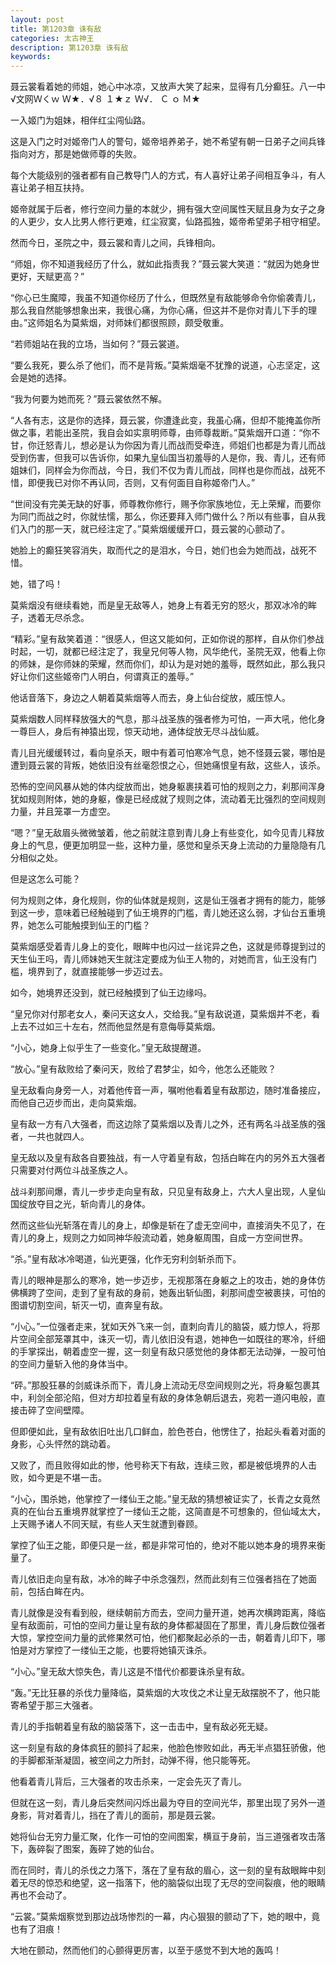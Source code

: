 ```yaml
---
layout: post
title: 第1203章 诛有敌
categories: 太古神王
description: 第1203章 诛有敌
keywords:
---
```


聂云裳看着她的师姐，她心中冰凉，又放声大笑了起来，显得有几分癫狂。八一中√文网Ｗくｗ Ｗ★．√８ １★ｚ Ｗ√． Ｃ ｏ Ｍ★

一入姬门为姐妹，相伴红尘闯仙路。

这是入门之时对姬帝门人的警句，姬帝培养弟子，她不希望有朝一日弟子之间兵锋指向对方，那是她做师尊的失败。

每个大能级别的强者都有自己教导门人的方式，有人喜好让弟子间相互争斗，有人喜让弟子相互扶持。

姬帝就属于后者，修行空间力量的本就少，拥有强大空间属性天赋且身为女子之身的人更少，女人比男人修行更难，红尘寂寞，仙路孤独，姬帝希望弟子相守相望。

然而今日，圣院之中，聂云裳和青儿之间，兵锋相向。

“师姐，你不知道我经历了什么，就如此指责我？”聂云裳大笑道：“就因为她身世更好，天赋更高？”

“你心已生魔障，我虽不知道你经历了什么，但既然皇有敌能够命令你偷袭青儿，那么我自然能够想象出来，我很心痛，为你心痛，但这并不是你对青儿下手的理由。”这师姐名为莫紫烟，对师妹们都很照顾，颇受敬重。

“若师姐站在我的立场，当如何？”聂云裳道。

“要么我死，要么杀了他们，而不是背叛。”莫紫烟毫不犹豫的说道，心志坚定，这会是她的选择。

“我为何要为她而死？”聂云裳依然不解。

“人各有志，这是你的选择，聂云裳，你遭逢此变，我虽心痛，但却不能掩盖你所做之事，若能出圣院，我自会如实禀明师尊，由师尊裁断。”莫紫烟开口道：“你不甘，你迁怒青儿，想必是认为你因为青儿而战而受牵连，师姐们也都是为青儿而战受到伤害，但我可以告诉你，如果九皇仙国当初羞辱的人是你，我、青儿，还有师姐妹们，同样会为你而战，今日，我们不仅为青儿而战，同样也是你而战，战死不惜，即便我已对你不再认同，否则，又有何面目自称姬帝门人。”

“世间没有完美无缺的好事，师尊教你修行，赐予你家族地位，无上荣耀，而要你为同门而战之时，你就怯懦，那么，你还要拜入师门做什么？所以有些事，自从我们入门的那一天，就已经注定了。”莫紫烟缓缓开口，聂云裳的心颤动了。

她脸上的癫狂笑容消失，取而代之的是泪水，今日，她们也会为她而战，战死不惜。

她，错了吗！

莫紫烟没有继续看她，而是皇无敌等人，她身上有着无穷的怒火，那双冰冷的眸子，透着无尽杀念。

“精彩。”皇有敌笑着道：“很感人，但这又能如何，正如你说的那样，自从你们参战时起，一切，就都已经注定了，我皇兄何等人物，风华绝代，圣院无双，他看上你的师妹，是你师妹的荣耀，然而你们，却认为是对她的羞辱，既然如此，那么我只好让你们这些姬帝门人明白，何谓真正的羞辱。”

他话音落下，身边之人朝着莫紫烟等人而去，身上仙台绽放，威压惊人。

莫紫烟数人同样释放强大的气息，那斗战圣族的强者修为可怕，一声大吼，他化身一尊巨人，身后有神猿出现，惊天动地，通体绽放无尽斗战仙威。

青儿目光缓缓转过，看向皇杀天，眼中有着可怕寒冷气息，她不怪聂云裳，哪怕是遭到聂云裳的背叛，她依旧没有丝毫怨恨之心，但她痛恨皇有敌，这些人，该杀。

恐怖的空间风暴从她的体内绽放而出，她身躯裹挟着可怕的规则之力，刹那间浑身犹如规则附体，她的身躯，像是已经成就了规则之体，流动着无比强烈的空间规则力量，并且笼罩一方虚空。

“嗯？”皇无敌眉头微微皱着，他之前就注意到青儿身上有些变化，如今见青儿释放身上的气息，便更加明显一些，这种力量，感觉和皇杀天身上流动的力量隐隐有几分相似之处。

但是这怎么可能？

何为规则之体，身化规则，你的仙体就是规则，这是仙王强者才拥有的能力，能够到这一步，意味着已经触碰到了仙王境界的门槛，青儿她还这么弱，才仙台五重境界，她怎么可能触摸到仙王的门槛？

莫紫烟感受着青儿身上的变化，眼眸中也闪过一丝诧异之色，这就是师尊提到过的天生仙王吗，青儿师妹她天生就注定要成为仙王人物的，对她而言，仙王没有门槛，境界到了，就直接能够一步迈过去。

如今，她境界还没到，就已经触摸到了仙王边缘吗。

“皇兄你对付那老女人，秦问天这女人，交给我。”皇有敌说道，莫紫烟并不老，看上去不过如三十左右，然而他显然是有意侮辱莫紫烟。

“小心，她身上似乎生了一些变化。”皇无敌提醒道。

“放心。”皇有敌败给了秦问天，败给了君梦尘，如今，他怎么还能败？

皇无敌看向身旁一人，对着他传音一声，嘱咐他看着皇有敌那边，随时准备接应，而他自己迈步而出，走向莫紫烟。

皇有敌一方有八大强者，而这边除了莫紫烟以及青儿之外，还有两名斗战圣族的强者，一共也就四人。

皇无敌以及皇有敌各自要独战，有一人守着皇有敌，包括白眸在内的另外五大强者只需要对付两位斗战圣族之人。

战斗刹那间爆，青儿一步步走向皇有敌，只见皇有敌身上，六大人皇出现，人皇仙国绽放夺目之光，斩向青儿的身体。

然而这些仙光斩落在青儿的身上，却像是斩在了虚无空间中，直接消失不见了，在青儿的身上，规则之力如同神华般流动着，她身躯周围，自成一方空间世界。

“杀。”皇有敌冰冷喝道，仙光更强，化作无穷利剑斩杀而下。

青儿的眼神是那么的寒冷，她一步迈步，无视那落在身躯之上的攻击，她的身体仿佛横跨了空间，走到了皇有敌的身前，她轰出斩仙图，刹那间虚空被裹挟，可怕的图谱切割空间，斩灭一切，直奔皇有敌。

“小心。”一位强者走来，犹如天外飞来一剑，直刺向青儿的脑袋，威力惊人，将那片空间全部笼罩其中，诛灭一切，青儿依旧没有退，她神色一如既往的寒冷，纤细的手掌探出，朝着虚空一握，这一刻皇有敌只感觉他的身体都无法动弹，一股可怕的空间力量斩入他的身体当中。

“砰。”那股狂暴的剑威诛杀而下，青儿身上流动无尽空间规则之光，将身躯包裹其中，利剑全部沦陷，但对方却拉着皇有敌的身体急朝后退去，宛若一道闪电般，直接击碎了空间壁障。

但即便如此，皇有敌依旧吐出几口鲜血，脸色苍白，他愣住了，抬起头看着对面的身影，心头怦然的跳动着。

又败了，而且败得如此的惨，他号称天下有敌，连续三败，都是被低境界的人击败，如今更是不堪一击。

“小心，围杀她，他掌控了一缕仙王之能。”皇无敌的猜想被证实了，长青之女竟然真的在仙台五重境界就掌控了一缕仙王之能，这简直是不可想象的，但仙域太大，上天赐予诸人不同天赋，有些人天生就遭到眷顾。

掌控了仙王之能，即便只是一丝，都是非常可怕的，绝对不能以她本身的境界来衡量了。

青儿依旧走向皇有敌，冰冷的眸子中杀念强烈，然而此刻有三位强者挡在了她面前，包括白眸在内。

青儿就像是没有看到般，继续朝前方而去，空间力量开道，她再次横跨距离，降临皇有敌面前，可怕的空间力量让皇有敌的身体都凝固在了那里，青儿身后数位强者大惊，掌控空间力量的武修果然可怕，他们都聚起必杀的一击，朝着青儿印下，哪怕是对方掌控了一缕仙王之能，也要将她镇灭诛杀。

“小心。”皇无敌大惊失色，青儿这是不惜代价都要诛杀皇有敌。

“轰。”无比狂暴的杀伐力量降临，莫紫烟的大攻伐之术让皇无敌摆脱不了，他只能寄希望于那三大强者。

青儿的手指朝着皇有敌的脑袋落下，这一击击中，皇有敌必死无疑。

这一刻皇有敌的身体疯狂的颤抖了起来，他脸色惨败如此，再无半点猖狂骄傲，他的手脚都渐渐凝固，被空间之力所封，动弹不得，他只能等死。

他看着青儿背后，三大强者的攻击杀来，一定会先灭了青儿。

但就在这一刻，青儿身后突然间闪烁出最为夺目的空间光华，那里出现了另外一道身影，背对着青儿，挡在了青儿的面前，那是聂云裳。

她将仙台无穷力量汇聚，化作一可怕的空间图案，横亘于身前，当三道强者攻击落下，轰碎裂了图案，轰碎了她的仙台。

而在同时，青儿的杀伐之力落下，落在了皇有敌的眉心，这一刻的皇有敌眼眸中刻着无尽的惊恐和绝望，这一指落下，他的脑袋似出现了无尽的空间裂痕，他的眼睛再也不会动了。

“云裳。”莫紫烟察觉到那边战场惨烈的一幕，内心狠狠的颤动了下，她的眼中，竟也有了泪痕！

大地在颤动，然而他们的心颤得更厉害，以至于感觉不到大地的轰鸣！

